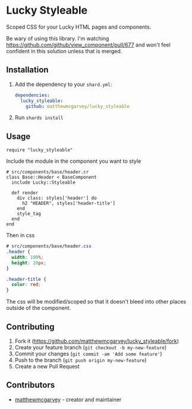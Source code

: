 # Lucky Styleable

Scoped CSS for your Lucky HTML pages and components.

Be wary of using this library. I'm watching https://github.com/github/view_component/pull/677 and won't feel confident in this solution unless that is merged.

## Installation

1. Add the dependency to your `shard.yml`:

   ```yaml
   dependencies:
     lucky_styleable:
       github: matthewmcgarvey/lucky_styleable
   ```

2. Run `shards install`

## Usage

```crystal
require "lucky_styleable"
```

Include the module in the component you want to style

```crystal
# src/components/base/header.cr
class Base::Header < BaseComponent
  include Lucky::Styleable

  def render
    div class: styles['header'] do
      h2 "HEADER", styles['header-title']
    end
    style_tag
  end
end
```

Then in css

```css
# src/components/base/header.css
.header {
  width: 100%;
  height: 20px;
}

.header-title {
  color: red;
}
```

The css will be modified/scoped so that it doesn't bleed into other places outside of the component.

## Contributing

1. Fork it (<https://github.com/matthewmcgarvey/lucky_styleable/fork>)
2. Create your feature branch (`git checkout -b my-new-feature`)
3. Commit your changes (`git commit -am 'Add some feature'`)
4. Push to the branch (`git push origin my-new-feature`)
5. Create a new Pull Request

## Contributors

- [matthewmcgarvey](https://github.com/matthewmcgarvey) - creator and maintainer
